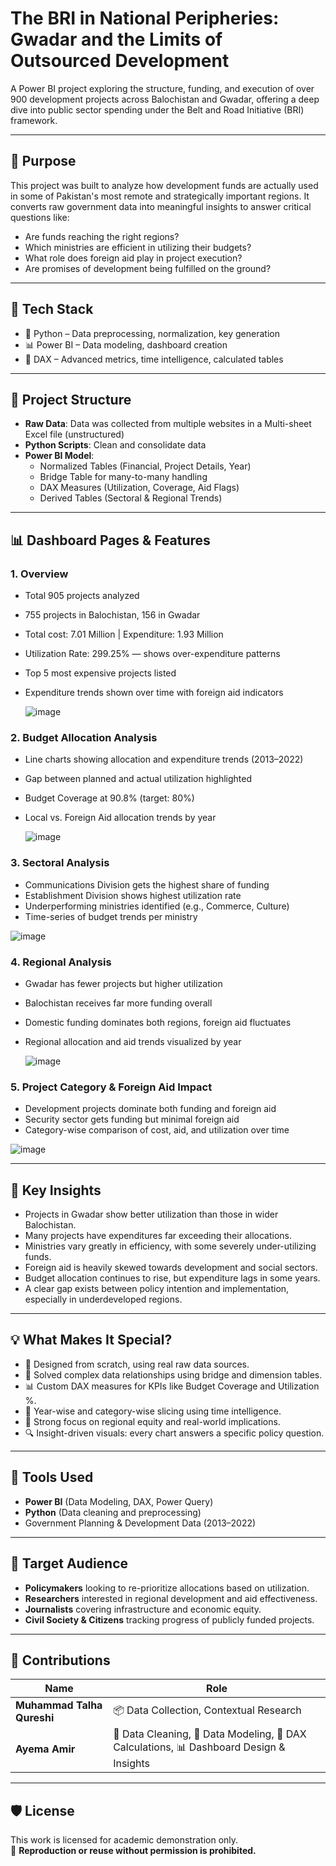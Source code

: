 # The BRI in National Peripheries: Gwadar and the Limits of Outsourced Development

A Power BI project exploring the structure, funding, and execution of over 900 development projects across Balochistan and Gwadar, offering a deep dive into public sector spending under the Belt and Road Initiative (BRI) framework.

---

## 🎯 Purpose

This project was built to analyze how development funds are actually used in some of Pakistan's most remote and strategically important regions. It converts raw government data into meaningful insights to answer critical questions like:

- Are funds reaching the right regions?
- Which ministries are efficient in utilizing their budgets?
- What role does foreign aid play in project execution?
- Are promises of development being fulfilled on the ground?


---
## 🔧 Tech Stack

- 🐍 Python – Data preprocessing, normalization, key generation
- 📊 Power BI – Data modeling, dashboard creation
- 🧠 DAX – Advanced metrics, time intelligence, calculated tables

---

## 📁 Project Structure

- **Raw Data**: Data was collected from multiple websites in a Multi-sheet Excel file (unstructured)
- **Python Scripts**: Clean and consolidate data
- **Power BI Model**:
  - Normalized Tables (Financial, Project Details, Year)
  - Bridge Table for many-to-many handling
  - DAX Measures (Utilization, Coverage, Aid Flags)
  - Derived Tables (Sectoral & Regional Trends)

---

## 📊 Dashboard Pages & Features

### 1. **Overview**
- Total 905 projects analyzed
- 755 projects in Balochistan, 156 in Gwadar
- Total cost: 7.01 Million | Expenditure: 1.93 Million
- Utilization Rate: 299.25% — shows over-expenditure patterns
- Top 5 most expensive projects listed
- Expenditure trends shown over time with foreign aid indicators
  
  ![image](https://github.com/user-attachments/assets/828d1945-2495-4099-9c6e-d879ba2327a2)


### 2. **Budget Allocation Analysis**
- Line charts showing allocation and expenditure trends (2013–2022)
- Gap between planned and actual utilization highlighted
- Budget Coverage at 90.8% (target: 80%)
- Local vs. Foreign Aid allocation trends by year

  ![image](https://github.com/user-attachments/assets/887b896a-d513-4f38-acad-015e606d032e)


### 3. **Sectoral Analysis**
- Communications Division gets the highest share of funding
- Establishment Division shows highest utilization rate
- Underperforming ministries identified (e.g., Commerce, Culture)
- Time-series of budget trends per ministry

![image](https://github.com/user-attachments/assets/087b208e-554a-43e4-84b6-c9541572ee93)

### 4. **Regional Analysis**
- Gwadar has fewer projects but higher utilization
- Balochistan receives far more funding overall
- Domestic funding dominates both regions, foreign aid fluctuates
- Regional allocation and aid trends visualized by year

  ![image](https://github.com/user-attachments/assets/56cf7291-7e78-42bf-892f-93ae2c34fecb)


### 5. **Project Category & Foreign Aid Impact**
- Development projects dominate both funding and foreign aid
- Security sector gets funding but minimal foreign aid
- Category-wise comparison of cost, aid, and utilization over time

![image](https://github.com/user-attachments/assets/924a92e3-7091-4498-b0ae-59012b79d64b)


---

## 🔑 Key Insights

- Projects in Gwadar show better utilization than those in wider Balochistan.
- Many projects have expenditures far exceeding their allocations.
- Ministries vary greatly in efficiency, with some severely under-utilizing funds.
- Foreign aid is heavily skewed towards development and social sectors.
- Budget allocation continues to rise, but expenditure lags in some years.
- A clear gap exists between policy intention and implementation, especially in underdeveloped regions.

---

## 💡 What Makes It Special?

- 🧠 Designed from scratch, using real raw data sources.
- 📐 Solved complex data relationships using bridge and dimension tables.
- 📊 Custom DAX measures for KPIs like Budget Coverage and Utilization %.
- 🔄 Year-wise and category-wise slicing using time intelligence.
- 🎯 Strong focus on regional equity and real-world implications.
- 🔍 Insight-driven visuals: every chart answers a specific policy question.

---

## 🧰 Tools Used

- **Power BI** (Data Modeling, DAX, Power Query)
- **Python** (Data cleaning and preprocessing)
- Government Planning & Development Data (2013–2022)

---

## 👥 Target Audience

- **Policymakers** looking to re-prioritize allocations based on utilization.
- **Researchers** interested in regional development and aid effectiveness.
- **Journalists** covering infrastructure and economic equity.
- **Civil Society & Citizens** tracking progress of publicly funded projects.

---

## 🤝 Contributions
| Name | Role |
|------|------|
| **Muhammad Talha Qureshi** | 📦 Data Collection, Contextual Research |
| **Ayema Amir** | 🧹 Data Cleaning, 🔧 Data Modeling, 🧠 DAX Calculations, 📊 Dashboard Design & Insights |

---
## 🛡 License

This work is licensed for academic demonstration only.  
🚫 **Reproduction or reuse without permission is prohibited.**

